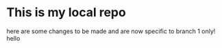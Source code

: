 # This is my local repo
here are some changes to be made and are now specific to branch 1 only!
hello